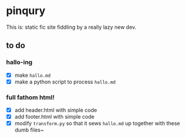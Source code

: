 # pinqury

This is: static fic site fiddling by a really lazy new dev.


## to do

### hallo-ing
- [x] make `hallo.md`
- [x] make a python script to process `hallo.md`

### full fathom html!
- [x] add header.html with simple code
- [x] add footer.html with simple code
- [x] modify `transform.py` so that it sews `hallo.md` up together with these dumb files~
